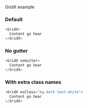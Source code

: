 GridX example

### Default

```js
<GridX>
  Content go hear
</GridX>
```

### No gutter

```js
<GridX noGutter>
  Content go hear
</GridX>
```

### With extra class names

```js
<GridX exClass="bg-dark text-white">
  Content go hear
</GridX>
```


